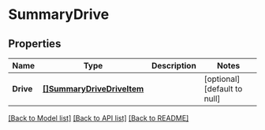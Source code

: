 # SummaryDrive

## Properties
Name | Type | Description | Notes
------------ | ------------- | ------------- | -------------
**Drive** | [**[]SummaryDriveDriveItem**](SummaryDriveDriveItem.md) |  | [optional] [default to null]

[[Back to Model list]](../README.md#documentation-for-models) [[Back to API list]](../README.md#documentation-for-api-endpoints) [[Back to README]](../README.md)


